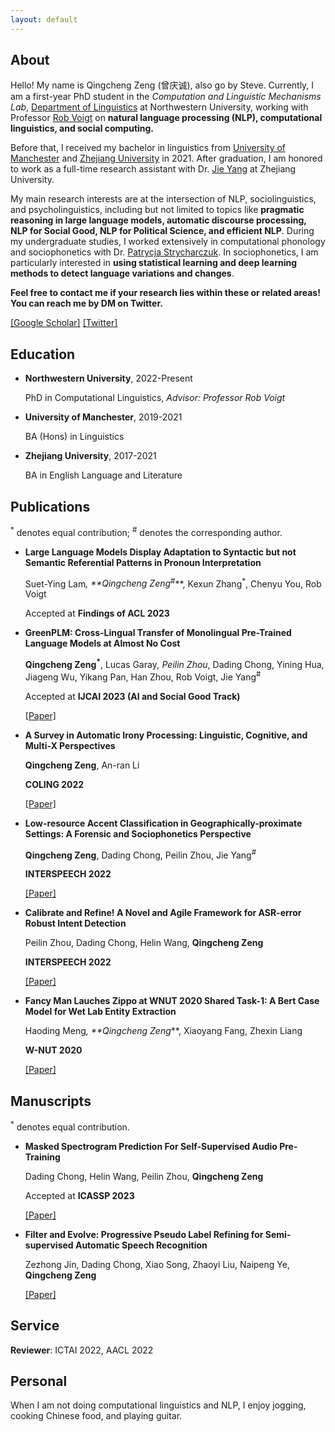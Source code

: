 ```yaml
---
layout: default
---
```



## About
Hello! My name is Qingcheng Zeng (曾庆诚), also go by Steve. Currently, I am a first-year PhD student in the *Computation and Linguistic Mechanisms Lab*, [Department of Linguistics](https://linguistics.northwestern.edu/) at Northwestern University, working with Professor [Rob Voigt](https://faculty.wcas.northwestern.edu/robvoigt/) on **natural language processing (NLP), computational linguistics, and social computing.**

Before that, I received my bachelor in linguistics from [University of Manchester](https://www.alc.manchester.ac.uk/linguistics-and-english-language/) and [Zhejiang University](http://www.sis.zju.edu.cn/sisenglish/main.htm) in 2021. After graduation, I am honored to work as a full-time research assistant with Dr. [Jie Yang](https://ylab.top/jieyang/) at Zhejiang University.

My main research interests are at the intersection of NLP, sociolinguistics, and psycholinguistics, including but not limited to topics like **pragmatic reasoning in large language models, automatic discourse processing, NLP for Social Good, NLP for Political Science, and efficient NLP**. During my undergraduate studies, I worked extensively in computational phonology and sociophonetics with Dr. [Patrycja Strycharczuk](https://www.research.manchester.ac.uk/portal/patrycja.strycharczuk.html). In sociophonetics, I am particularly interested in **using statistical learning and deep learning methods to detect language variations and changes**.

**Feel free to contact me if your research lies within these or related areas! You can reach me by DM on Twitter.**

[[Google Scholar]](https://scholar.google.com/citations?user=i0K71KQAAAAJ&hl) [[Twitter]](https://twitter.com/SteveZeng7)

## Education
  
- **Northwestern University**, 2022-Present
  
  PhD in Computational Linguistics, *Advisor: Professor Rob Voigt*
  
- **University of Manchester**, 2019-2021
    
  BA (Hons) in Linguistics
  
- **Zhejiang University**, 2017-2021
    
  BA in English Language and Literature
  

## Publications

<sup>*</sup> denotes equal contribution; <sup>#</sup> denotes the corresponding author.

- **Large Language Models Display Adaptation to Syntactic but not Semantic Referential Patterns in Pronoun Interpretation**

  Suet-Ying Lam<sup>*</sup>, **Qingcheng Zeng<sup>*</sup><sup>#</sup>**, Kexun Zhang<sup>*</sup>, Chenyu You, Rob Voigt
  
  Accepted at **Findings of ACL 2023**

- **GreenPLM: Cross-Lingual Transfer of Monolingual Pre-Trained Language Models at Almost No Cost**

  **Qingcheng Zeng<sup>*</sup>**, Lucas Garay<sup>*</sup>, Peilin Zhou<sup>*</sup>, Dading Chong, Yining Hua, Jiageng Wu, Yikang Pan, Han Zhou, Rob Voigt, Jie Yang<sup>#</sup>
  
  Accepted at **IJCAI 2023 (AI and Social Good Track)**
  
  [[Paper]](https://arxiv.org/pdf/2211.06993.pdf)
  
- **A Survey in Automatic Irony Processing: Linguistic, Cognitive, and Multi-X Perspectives**

  **Qingcheng Zeng**, An-ran Li
  
  **COLING 2022**
  
  [[Paper]](https://aclanthology.org/2022.coling-1.69.pdf)

- **Low-resource Accent Classification in Geographically-proximate Settings: A Forensic and Sociophonetics Perspective**

  **Qingcheng Zeng**, Dading Chong, Peilin Zhou, Jie Yang<sup>#</sup>
  
  **INTERSPEECH 2022**
  
  [[Paper]](/personal_homepage_assets/papers/INTERSPEECH_2022.pdf)

- **Calibrate and Refine! A Novel and Agile Framework for ASR-error Robust Intent Detection**

  Peilin Zhou, Dading Chong, Helin Wang, **Qingcheng Zeng**
  
  **INTERSPEECH 2022**
  
  [[Paper]](/personal_homepage_assets/papers/2205.11008.pdf)
  
- **Fancy Man Lauches Zippo at WNUT 2020 Shared Task-1: A Bert Case Model for Wet Lab Entity Extraction**

  Haoding Meng<sup>*</sup>, **Qingcheng Zeng<sup>*</sup>**, Xiaoyang Fang, Zhexin Liang
  
  **W-NUT 2020**
  
  [[Paper]](/personal_homepage_assets/papers/2009.12997.11008.pdf)

## Manuscripts

<sup>*</sup> denotes equal contribution.
- **Masked Spectrogram Prediction For Self-Supervised Audio Pre-Training**

  Dading Chong, Helin Wang, Peilin Zhou, **Qingcheng Zeng**
  
  Accepted at **ICASSP 2023**
  
  [[Paper]](/personal_homepage_assets/papers/2204.12768.pdf)

- **Filter and Evolve: Progressive Pseudo Label Refining for Semi-supervised Automatic Speech Recognition**
  
  Zezhong Jin, Dading Chong, Xiao Song, Zhaoyi Liu, Naipeng Ye, **Qingcheng Zeng**
  
  [[Paper]](https://arxiv.org/pdf/2210.16318.pdf)



## Service
**Reviewer**: ICTAI 2022, AACL 2022
  
## Personal
When I am not doing computational linguistics and NLP, I enjoy jogging, cooking Chinese food, and playing guitar.

